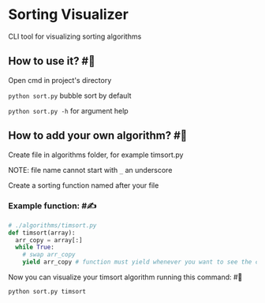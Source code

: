 # Sorting Visualizer
CLI tool for visualizing sorting algorithms

##  How to use it? #🤔

Open cmd in project's directory

`python sort.py` bubble sort by default

`python sort.py -h` for argument help 

## How to add your own algorithm? #💪

Create file in algorithms folder, for example timsort.py

NOTE: file name cannot start with `_` an underscore

Create a sorting function named after your file

### Example function: #✍️
```py
# ./algorithms/timsort.py
def timsort(array):
  arr_copy = array[:]
  while True:
    # swap arr_copy
    yield arr_copy # function must yield whenever you want to see the change
```

Now you can visualize your timsort algorithm running this command: #👀

`python sort.py timsort`
